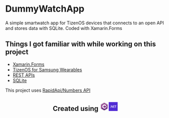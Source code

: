 # DummyWatchApp
A simple smartwatch app for TizenOS devices that connects to an open API and stores data with SQLite. Coded with Xamarin.Forms

## Things I got familiar with while working on this project
* [Xamarin.Forms](https://docs.microsoft.com/en-us/xamarin/xamarin-forms/)
* [TizenOS for Samsung Wearables](https://www.tizen.org/ko?langredirect=1)
* [REST APIs](https://www.redhat.com/en/topics/api/what-is-a-rest-api)
* [SQLite](https://www.sqlite.org/index.html)

This project uses [RapidApi/Numbers API](https://rapidapi.com/divad12/api/numbers-1/)

<h2 align="center">Created using <img width="28" src="images/csharp.png"><img width="28" src="images/net.png"></h2>

